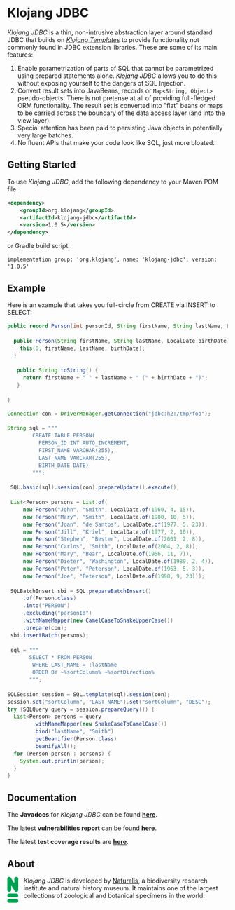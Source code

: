 # Klojang JDBC

<i>Klojang JDBC</i> is a thin, non-intrusive abstraction layer around standard JDBC that builds
on <i>[Klojang Templates](https://github.com/klojang4j/klojang-templates)</i> to provide
functionality not commonly found in JDBC extension
libraries. These are some of its main features:

1. Enable parametrization of parts of SQL that cannot be parametrized using prepared
   statements alone. <i>Klojang JDBC</i> allows you to do this without exposing yourself
   to the dangers of SQL Injection.
2. Convert result sets into JavaBeans, records or `Map<String, Object>` pseudo-objects.
   There is not pretense at all of providing full-fledged ORM functionality. The result
   set is converted into "flat" beans or maps to be carried across the boundary of the
   data access layer (and into the view layer).
3. Special attention has been paid to persisting Java objects in potentially very large
   batches.
4. No fluent APIs that make your code look like SQL, just more bloated.

## Getting Started

To use <i>Klojang JDBC</i>, add the following dependency to your Maven POM file:

```xml
<dependency>
    <groupId>org.klojang</groupId>
    <artifactId>klojang-jdbc</artifactId>
    <version>1.0.5</version>
</dependency>
```

or Gradle build script:

```
implementation group: 'org.klojang', name: 'klojang-jdbc', version: '1.0.5'
```

## Example

Here is an example that takes you full-circle from CREATE via INSERT to SELECT:

```java
public record Person(int personId, String firstName, String lastName, LocalDate birthDate) {
  
  public Person(String firstName, String lastName, LocalDate birthDate) {
    this(0, firstName, lastName, birthDate);
  }
  
   public String toString() {
     return firstName + " " + lastName + " (" + birthDate + ")";
   }
   
}
```

```java
Connection con = DriverManager.getConnection("jdbc:h2:/tmp/foo");

String sql = """
        CREATE TABLE PERSON(
          PERSON_ID INT AUTO_INCREMENT, 
          FIRST_NAME VARCHAR(255),
          LAST_NAME VARCHAR(255),
          BIRTH_DATE DATE)
        """;

 SQL.basic(sql).session(con).prepareUpdate().execute();
 
 List<Person> persons = List.of(
     new Person("John", "Smith", LocalDate.of(1960, 4, 15)),
     new Person("Mary", "Smith", LocalDate.of(1980, 10, 5)),
     new Person("Joan", "de Santos", LocalDate.of(1977, 5, 23)),
     new Person("Jill", "Kriel", LocalDate.of(1977, 2, 10)),
     new Person("Stephen", "Bester", LocalDate.of(2001, 2, 8)),
     new Person("Carlos", "Smith", LocalDate.of(2004, 2, 8)),
     new Person("Mary", "Bear", LocalDate.of(1956, 11, 7)),
     new Person("Dieter", "Washington", LocalDate.of(1989, 2, 4)),
     new Person("Peter", "Peterson", LocalDate.of(1963, 5, 3)),
     new Person("Joe", "Peterson", LocalDate.of(1998, 9, 23)));
 
 SQLBatchInsert sbi = SQL.prepareBatchInsert()
     .of(Person.class)
     .into("PERSON")
     .excluding("personId")
     .withNameMapper(new CamelCaseToSnakeUpperCase())
     .prepare(con);
 sbi.insertBatch(persons);

 sql = """
       SELECT * FROM PERSON
        WHERE LAST_NAME = :lastName
        ORDER BY ~%sortColumn% ~%sortDirection%
       """;
 
SQLSession session = SQL.template(sql).session(con);
session.set("sortColumn", "LAST_NAME").set("sortColumn", "DESC");
try (SQLQuery query = session.prepareQuery()) {
  List<Person> persons = query
        .withNameMapper(new SnakeCaseToCamelCase())
        .bind("lastName", "Smith")
        .getBeanifier(Person.class)
        .beanifyAll();
  for (Person person : persons) {
    System.out.println(person);
  }
}
```

## Documentation

The **Javadocs** for <i>Klojang JDBC</i> can be
found **[here](https://klojang4j.github.io/klojang-jdbc/1/api)**.

The latest <b>vulnerabilities report</b> can be found
**[here](https://klojang4j.github.io/klojang-jdbc/1/vulnerabilities/dependency-check-report.html)**.

The latest **test coverage results**
are **[here](https://klojang4j.github.io/klojang-jdbc/1/coverage)**.

## About

<img src="docs/logo-groen.png" style="float:left;width:5%;padding:0 12px 12px 0"/>

<i>Klojang JDBC</i> is developed by [Naturalis](https://www.naturalis.nl/en), a
biodiversity research institute and natural history museum. It maintains one
of the largest collections of zoological and botanical specimens in the world.
